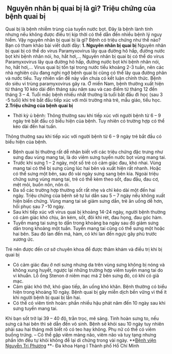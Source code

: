 ## ️ Nguyên nhân bị quai bị là gì? Triệu chứng của bệnh quai bị

Quai bị là bệnh nhiễm trùng của tuyến nước bọt. Đây là bệnh lành tính nhưng nếu không được điều trị kịp thời có thể dẫn đến nhiều bệnh lý nguy hiểm. Vậy nguyên nhân bị quai bị là gì? Bệnh có triệu chứng như thế nào? Bạn có tham khảo bài viết dưới đây:
**1. Nguyên nhân bị quai bị**
Nguyên nhân bị quai bị có thể do virus Paramyxovirus lây qua đường hô hấp, đường nước bọt khi bệnh nhân nói, ho, hắt hơi,…
Nguyên nhân bị quai bị có thể do virus Paramyxovirus lây qua đường hô hấp, đường nước bọt khi bệnh nhân nói, ho, hắt hơi,…
Virus quai bị tồn tại trong nước tiểu khoảng 2-3 tuần, nên các nhà nghiên cứu đang nghi ngờ bệnh quai bị cũng có thể lây qua đường phân và nước tiểu. Tuy nhiên vấn đề này vẫn chưa có kết luận chính thức.
Bệnh do siêu vi trùng paramyxovirus gây ra. Ở miền Nam, bệnh thường xuất hiện từ tháng 10 kéo dài đến tháng sáu năm sau và cao điểm từ tháng 12 đến tháng 3 – 4. Tuổi mắc bệnh nhiều nhất thường là tuổi bắt đầu đi học (sau 3 -5 tuổi) khi trẻ bắt đầu tiếp xúc với môi trường nhà trẻ, mẫu giáo, tiểu học.
**2.Triệu chứng của bệnh quai bị**
  * Thời kỳ ủ bệnh: Thông thường sau khi tiếp xúc với người bệnh từ 6 – 9 ngày trẻ bắt đầu có biểu hiện của bệnh. Tuy nhiên có trường hợp có thể kéo dài đến hai tuần.


Thông thường sau khi tiếp xúc với người bệnh từ 6 – 9 ngày trẻ bắt đầu có biểu hiện của bệnh.
  * Bệnh quai bị thường rất dễ nhận biết với các triệu chứng đặc trưng như sưng đau vùng mang tai, là do viêm sưng tuyến nước bọt vùng mang tai.
  * Trước khi sưng 1 – 2 ngày, một số trẻ có cảm giác đau, khó nhai. Vùng mang tai có thể bị sưng cùng lúc hai bên và xuất hiện rất nhanh. Hoặc có thể sưng một bên, sau đó vài ngày sưng sang bên kia. Ngoài triệu chứng sưng vùng mang tai, trẻ có thể kèm theo sốt, đau đầu, đau cơ, mệt mỏi, buồn nôn, nôn ói.
  * Đa số các trường hợp thường sốt rất nhẹ và chỉ kéo dài một đến hai ngày. Triệu chứng của bệnh sẽ tự lui dần sau 5 – 7 ngày nếu không xuất hiện biến chứng. Vùng mang tai sẽ giảm sưng dần, trẻ ăn uống dễ hơn, hồi phục sau 7 -10 ngày.
  * Sau khi tiếp xúc với virus quai bị khoảng 14-24 ngày, người bệnh thường có cảm giác khó chịu, ăn kém, sốt, đôi khi rét, đau họng, đau góc hàm.
  * Tuyến mang tai sưng to dần trong khoảng ba ngày sau đó giảm sưng dần trong khoảng một tuần. Tuyến mang tai cũng có thể sưng một hoặc hai bên. Sau đó lan đến má, hàm, có khi lan đến ngực gây phù trước xương ức.


Trẻ nên được đến cơ sở chuyên khoa để được thăm khám và điều trị khi bị quai bị
  * Có cảm giác đau ở nơi sưng nhưng da trên vùng sưng không bị nóng và không xung huyết, ngược lại những trường hợp viêm tuyến mang tai do vi khuẩn. Lỗ ống Stenon ở niêm mạc má 2 bên sưng đỏ, có khi có giả mạc.
  * Cảm giác khó thở, khó giao tiếp, ăn uống khó khăn. Bệnh thường có biểu hiện trong khoảng 10 ngày. Bệnh quai bị gây miễn dịch bền vững vì thế ít khi người bệnh bị quai bị lần hai.
  * Có thể có viêm tinh hoàn: phần nhiều hậu phát năm đến 10 ngày sau khi sưng tuyến mang tai.


Khi bạn sốt trở lại 39 – 40 độ, trằn trọc, mê sảng. Tinh hoàn sưng to, nếu sưng cả hai bên thì sẽ dẫn đến vô sinh. Bệnh sẽ khỏi sau 10 ngày tuy nhiên phải sau hai tháng mới biết rõ có teo hay không. Phụ nữ có thể có viêm buồng trứng.
– Có thể gặp viêm màng não, viêm não và tuỵ tạng nhưng phần lớn đều tự khỏi không để lại di chứng trong vài ngày.
**[Bệnh viện Nguyễn Tri Phương](https://bvnguyentriphuong.com.vn/) **- Đa khoa Hạng I Thành phố Hồ Chí Minh
